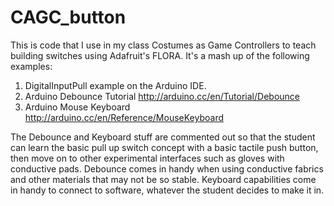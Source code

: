 CAGC_button
===========
This is code that I use in my class Costumes as Game Controllers to teach building switches using Adafruit's FLORA. 
It's a mash up of the following examples:

1. DigitalInputPull example on the Arduino IDE. 
2. Arduino Debounce Tutorial http://arduino.cc/en/Tutorial/Debounce
3. Arduino Mouse Keyboard http://arduino.cc/en/Reference/MouseKeyboard

The Debounce and Keyboard stuff are commented out so that the student can learn the basic pull up switch concept
with a basic tactile push button, then move on to other experimental interfaces such as gloves with conductive
pads. Debounce comes in handy when using conductive fabrics and other materials that may not be so stable. Keyboard 
capabilities come in handy to connect to software, whatever the student decides to make it in. 
